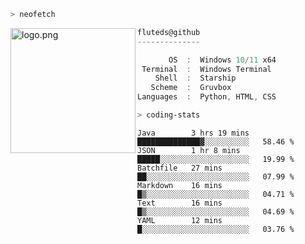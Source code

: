 ```zsh
> neofetch
```

<!--img align="left" src="https://github.com/fluteds.png" alt="logo.png" width="200"/>-->
<img align="left" src="https://external-content.duckduckgo.com/iu/?u=https%3A%2F%2F78.media.tumblr.com%2F975fca5f82161b190efdcaa05ffbd4ec%2Ftumblr_p6q6m9TJF01x3p3jmo1_500.png&f=1&nofb=1" alt="logo.png" width="200"/>

```csharp
fluteds@github
--------------

       OS  :  Windows 10/11 x64
 Terminal  :  Windows Terminal
    Shell  :  Starship
   Scheme  :  Gruvbox
Languages  :  Python, HTML, CSS
```

```zsh
> coding-stats
```

<!--START_SECTION:waka-->

```text
Java        3 hrs 19 mins   ██████████████▓░░░░░░░░░░   58.46 %
JSON        1 hr 8 mins     █████░░░░░░░░░░░░░░░░░░░░   19.99 %
Batchfile   27 mins         ██░░░░░░░░░░░░░░░░░░░░░░░   07.99 %
Markdown    16 mins         █▒░░░░░░░░░░░░░░░░░░░░░░░   04.71 %
Text        16 mins         █▒░░░░░░░░░░░░░░░░░░░░░░░   04.69 %
YAML        12 mins         █░░░░░░░░░░░░░░░░░░░░░░░░   03.76 %
```

<!--END_SECTION:waka-->
